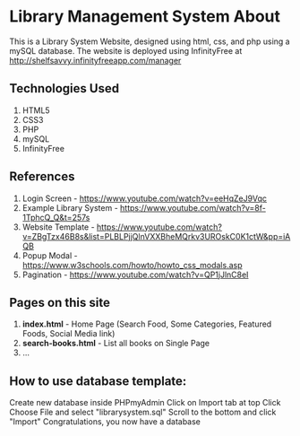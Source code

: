 # Library Management System About
This is a Library System Website, designed using html, css, and php using a mySQL database. The website is deployed using InfinityFree at http://shelfsavvy.infinityfreeapp.com/manager


## Technologies Used
1. HTML5
2. CSS3
3. PHP
4. mySQL
5. InfinityFree


## References
1. Login Screen - https://www.youtube.com/watch?v=eeHqZeJ9Vqc
2. Example Library System - https://www.youtube.com/watch?v=8f-1TphcQ_Q&t=257s
3. Website Template - https://www.youtube.com/watch?v=ZBgTzx46B8s&list=PLBLPjjQlnVXXBheMQrkv3UROskC0K1ctW&pp=iAQB
4. Popup Modal - https://www.w3schools.com/howto/howto_css_modals.asp
5. Pagination - https://www.youtube.com/watch?v=QP1jJlnC8eI

## Pages on this site
1. **index.html** - Home Page (Search Food, Some Categories, Featured Foods, Social Media link)
2. **search-books.html** - List all books on Single Page
3. ...


## How to use database template:
Create new database inside PHPmyAdmin
Click on Import tab at top
Click Choose File and select "librarysystem.sql"
Scroll to the bottom and click "Import"
Congratulations, you now have a database